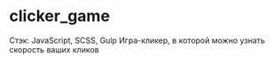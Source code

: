 # clicker_game
Стэк: JavaScript, SCSS, Gulp
Игра-кликер, в которой можно узнать скорость ваших кликов
